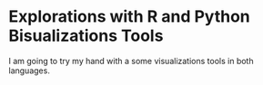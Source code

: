 # Explorations with R and Python Bisualizations Tools

I am going to try my hand with a some visualizations tools in both languages. 